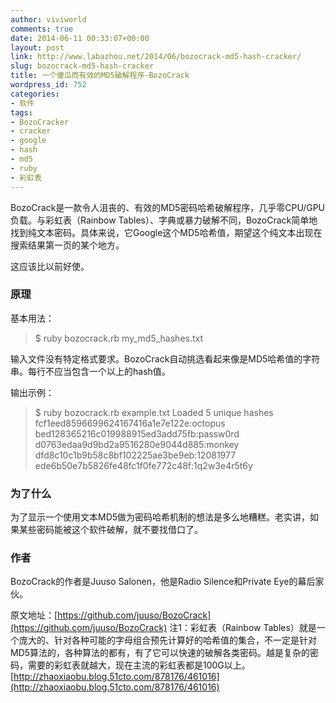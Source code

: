 ```yaml
---
author: viviworld
comments: true
date: 2014-06-11 00:33:07+00:00
layout: post
link: http://www.labazhou.net/2014/06/bozocrack-md5-hash-cracker/
slug: bozocrack-md5-hash-cracker
title: 一个傻瓜而有效的MD5破解程序-BozoCrack
wordpress_id: 752
categories:
- 软件
tags:
- BozoCracker
- cracker
- google
- hash
- md5
- ruby
- 彩虹表
---
```


BozoCrack是一款令人沮丧的、有效的MD5密码哈希破解程序，几乎零CPU/GPU负载。与彩虹表（Rainbow Tables）、字典或暴力破解不同，BozoCrack简单地找到纯文本密码。具体来说，它Google这个MD5哈希值，期望这个纯文本出现在搜索结果第一页的某个地方。

这应该比以前好使。


### 原理


基本用法：


<blockquote>$ ruby bozocrack.rb my_md5_hashes.txt</blockquote>


输入文件没有特定格式要求。BozoCrack自动挑选看起来像是MD5哈希值的字符串。每行不应当包含一个以上的hash值。

输出示例：


<blockquote>$ ruby bozocrack.rb example.txt
Loaded 5 unique hashes
fcf1eed8596699624167416a1e7e122e:octopus
bed128365216c019988915ed3add75fb:passw0rd
d0763edaa9d9bd2a9516280e9044d885:monkey
dfd8c10c1b9b58c8bf102225ae3be9eb:12081977
ede6b50e7b5826fe48fc1f0fe772c48f:1q2w3e4r5t6y</blockquote>




### 为了什么


为了显示一个使用文本MD5做为密码哈希机制的想法是多么地糟糕。老实讲，如果某些密码能被这个软件破解，就不要找借口了。


### 作者


BozoCrack的作者是Juuso Salonen，他是Radio Silence和Private Eye的幕后家伙。

原文地址：[https://github.com/juuso/BozoCrack](https://github.com/juuso/BozoCrack)
注1：彩虹表（Rainbow Tables）就是一个庞大的、针对各种可能的字母组合预先计算好的哈希值的集合，不一定是针对MD5算法的，各种算法的都有，有了它可以快速的破解各类密码。越是复杂的密码，需要的彩虹表就越大，现在主流的彩虹表都是100G以上。[http://zhaoxiaobu.blog.51cto.com/878176/461016](http://zhaoxiaobu.blog.51cto.com/878176/461016)
